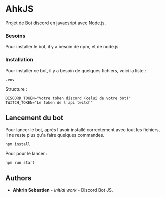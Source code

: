 # AhkJS

Projet de Bot discord en javacsript avec Node.js.

### Besoins

Pour installer le bot, il y a besoin de npm, et de node.js.

### Installation

Pour installer ce bot, il y a besoin de quelques fichiers, voici la liste :

```
.env
```

Structure : 

```
DISCORD_TOKEN="Votre token discord (celui de votre bot)"
TWITCH_TOKEN="Le token de l'api twitch"
```

## Lancement du bot

Pour lancer le bot, après l'avoir installé correctement avec tout les fichiers,
il ne reste plus qu'a faire quelques commandes.

```
npm install
```

Pour pour le lancer : 

```
npm run start
```

## Authors

* **Ahkrin Sebastien** - *Initial work* - Discord Bot JS.
